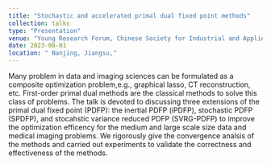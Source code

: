 ```yaml
---
title: "Stochastic and accelerated primal dual fixed point methods"
collection: talks
type: "Presentation"
venue: "Young Research Forum, Chinese Society for Industrial and Applied Mathematic"
date: 2023-08-01
location: " Nanjing, Jiangsu,"
---
```

Many problem in data and imaging sciences can be formulated as a composite optimization problem,e.g., graphical lasso, CT reconstruction, etc. 
First-order primal dual methods are the classical methods to solve this class of problems. The talk is devoted to discussing three extensions of the primal dual fixed point (PDFP): the inertial PDFP (iPDFP), stochastic PDFP (SPDFP),
and stocahstic variance reduced PDFP (SVRG-PDFP)  to improve the optimization efficency for the medium and large scale size data and medical imaging problems. 
We rigorously give the convergence  analsis of the methods and carried out experiments to validate the correctness and effectiveness of the methods.
